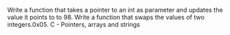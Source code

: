 Write a function that takes a pointer to an int as parameter and updates the value it points to to 98.
Write a function that swaps the values of two integers.0x05. C - Pointers, arrays and strings
